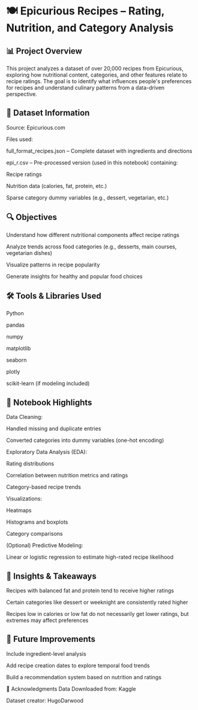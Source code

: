 # 🍽️ Epicurious Recipes – Rating, Nutrition, and Category Analysis
## 📊 Project Overview
This project analyzes a dataset of over 20,000 recipes from Epicurious, exploring how nutritional content, categories, and other features relate to recipe ratings. The goal is to identify what influences people's preferences for recipes and understand culinary patterns from a data-driven perspective.

## 📁 Dataset Information
Source: Epicurious.com

Files used:

full_format_recipes.json – Complete dataset with ingredients and directions

epi_r.csv – Pre-processed version (used in this notebook) containing:

Recipe ratings

Nutrition data (calories, fat, protein, etc.)

Sparse category dummy variables (e.g., dessert, vegetarian, etc.)

## 🔍 Objectives
Understand how different nutritional components affect recipe ratings

Analyze trends across food categories (e.g., desserts, main courses, vegetarian dishes)

Visualize patterns in recipe popularity

Generate insights for healthy and popular food choices

## 🛠️ Tools & Libraries Used
Python

pandas

numpy

matplotlib

seaborn

plotly

scikit-learn (if modeling included)

## 🔬 Notebook Highlights
Data Cleaning:

Handled missing and duplicate entries

Converted categories into dummy variables (one-hot encoding)

Exploratory Data Analysis (EDA):

Rating distributions

Correlation between nutrition metrics and ratings

Category-based recipe trends

Visualizations:

Heatmaps

Histograms and boxplots

Category comparisons

(Optional) Predictive Modeling:

Linear or logistic regression to estimate high-rated recipe likelihood

## 🧠 Insights & Takeaways
Recipes with balanced fat and protein tend to receive higher ratings

Certain categories like dessert or weeknight are consistently rated higher

Recipes low in calories or low fat do not necessarily get lower ratings, but extremes may affect preferences

## 🚀 Future Improvements
Include ingredient-level analysis

Add recipe creation dates to explore temporal food trends

Build a recommendation system based on nutrition and ratings

🙏 Acknowledgments
Data Downloaded from: Kaggle

Dataset creator: HugoDarwood

